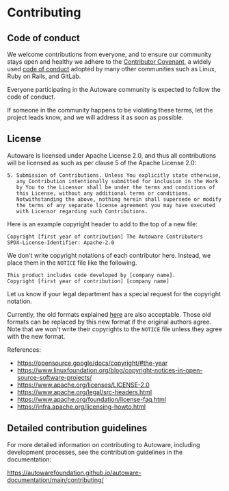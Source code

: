 # Contributing

## Code of conduct

We welcome contributions from everyone, and to ensure our community stays open and healthy
we adhere to the [Contributor Covenant](https://www.contributor-covenant.org/), a widely
used [code of conduct](CODE_OF_CONDUCT.md) adopted by many other communities such as
Linux, Ruby on Rails, and GitLab.

Everyone participating in the Autoware community is expected to follow the code of conduct.

If someone in the community happens to be violating these terms,
let the project leads know, and we will address it as soon as possible.

## License

Autoware is licensed under Apache License 2.0, and thus all contributions will be licensed as such
as per clause 5 of the Apache License 2.0:

```text
5. Submission of Contributions. Unless You explicitly state otherwise,
   any Contribution intentionally submitted for inclusion in the Work
   by You to the Licensor shall be under the terms and conditions of
   this License, without any additional terms or conditions.
   Notwithstanding the above, nothing herein shall supersede or modify
   the terms of any separate license agreement you may have executed
   with Licensor regarding such Contributions.
```

Here is an example copyright header to add to the top of a new file:

```text
Copyright [first year of contribution] The Autoware Contributors
SPDX-License-Identifier: Apache-2.0
```

We don't write copyright notations of each contributor here.
Instead, we place them in the `NOTICE` file like the following.

```text
This product includes code developed by [company name].
Copyright [first year of contribution] [company name]
```

Let us know if your legal department has a special request for the copyright notation.

Currently, the old formats explained [here](https://gitlab.com/autowarefoundation/autoware.auto/AutowareAuto/-/blob/87c5e5880a18068116dd886ad56e1bfc29e694c4/CONTRIBUTING.md) are also acceptable.
Those old formats can be replaced by this new format if the original authors agree.  
Note that we won't write their copyrights to the `NOTICE` file unless they agree with the new format.

References:

- <https://opensource.google/docs/copyright/#the-year>
- <https://www.linuxfoundation.org/blog/copyright-notices-in-open-source-software-projects/>
- <https://www.apache.org/licenses/LICENSE-2.0>
- <https://www.apache.org/legal/src-headers.html>
- <https://www.apache.org/foundation/license-faq.html>
- <https://infra.apache.org/licensing-howto.html>

## Detailed contribution guidelines

For more detailed information on contributing to Autoware, including development processes,
see the contribution guidelines in the documentation:

<https://autowarefoundation.github.io/autoware-documentation/main/contributing/>

